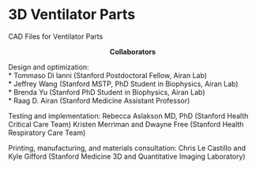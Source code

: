 # 3D Ventilator Parts
CAD Files for Ventilator Parts

<p align="center">
<strong>Collaborators</strong>
</p>

<p>Design and optimization:<br>
* Tommaso Di Ianni (Stanford Postdoctoral Fellow, Airan Lab)<br>
* Jeffrey Wang (Stanford MSTP, PhD Student in Biophysics, Airan Lab)<br>
* Brenda Yu (Stanford PhD Student in Biophysics, Airan Lab)<br>
* Raag D. Airan (Stanford Medicine Assistant Professor)</p>

Testing and implementation:
Rebecca Aslakson MD, PhD (Stanford Health Critical Care Team)
Kristen Merriman and Dwayne Free (Stanford Health Respiratory Care Team)

Printing, manufacturing, and materials consultation:
Chris Le Castillo and Kyle Gifford (Stanford Medicine 3D and Quantitative Imaging Laboratory)